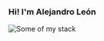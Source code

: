 ### Hi! I'm Alejandro León
![Some of my stack](https://media.giphy.com/media/hrXuqgCqClUi9V6TPE/giphy.gif)


